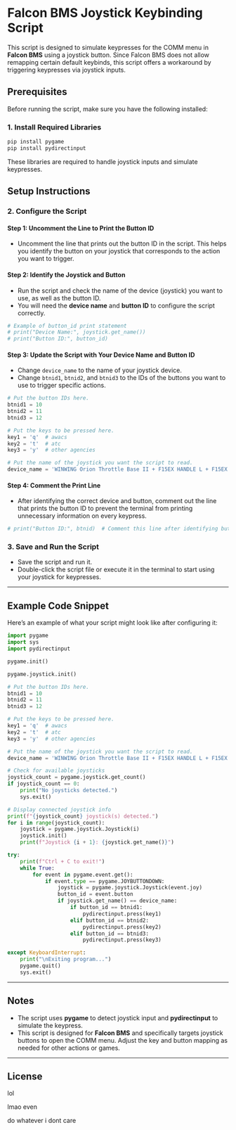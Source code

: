 # Falcon BMS Joystick Keybinding Script

This script is designed to simulate keypresses for the COMM menu in **Falcon BMS** using a joystick button. Since Falcon BMS does not allow remapping certain default keybinds, this script offers a workaround by triggering keypresses via joystick inputs.

<p align="center">
  <imgsrc="/fighterpilot.png">
</p>

## Prerequisites

Before running the script, make sure you have the following installed:

### 1. Install Required Libraries

```bash
pip install pygame
pip install pydirectinput
```

These libraries are required to handle joystick inputs and simulate keypresses.

## Setup Instructions

### 2. Configure the Script

#### Step 1: Uncomment the Line to Print the Button ID

- Uncomment the line that prints out the button ID in the script. This helps you identify the button on your joystick that corresponds to the action you want to trigger.

#### Step 2: Identify the Joystick and Button

- Run the script and check the name of the device (joystick) you want to use, as well as the button ID.
- You will need the **device name** and **button ID** to configure the script correctly.

```python
# Example of button_id print statement
# print("Device Name:", joystick.get_name())
# print("Button ID:", button_id)
```

#### Step 3: Update the Script with Your Device Name and Button ID

- Change `device_name` to the name of your joystick device.
- Change `btnid1`, `btnid2`, and `btnid3` to the IDs of the buttons you want to use to trigger specific actions.

```python
# Put the button IDs here.
btnid1 = 10
btnid2 = 11
btnid3 = 12

# Put the keys to be pressed here.
key1 = 'q'  # awacs
key2 = 't'  # atc
key3 = 'y'  # other agencies

# Put the name of the joystick you want the script to read.
device_name = 'WINWING Orion Throttle Base II + F15EX HANDLE L + F15EX HANDLE R'
```

#### Step 4: Comment the Print Line

- After identifying the correct device and button, comment out the line that prints the button ID to prevent the terminal from printing unnecessary information on every keypress.

```python
# print("Button ID:", btnid)  # Comment this line after identifying button_id
```

### 3. Save and Run the Script

- Save the script and run it.
- Double-click the script file or execute it in the terminal to start using your joystick for keypresses.

---

## Example Code Snippet

Here’s an example of what your script might look like after configuring it:

```python
import pygame
import sys
import pydirectinput

pygame.init()

pygame.joystick.init()

# Put the button IDs here.
btnid1 = 10
btnid2 = 11
btnid3 = 12

# Put the keys to be pressed here.
key1 = 'q'  # awacs
key2 = 't'  # atc
key3 = 'y'  # other agencies

# Put the name of the joystick you want the script to read.
device_name = 'WINWING Orion Throttle Base II + F15EX HANDLE L + F15EX HANDLE R'

# Check for available joysticks
joystick_count = pygame.joystick.get_count()
if joystick_count == 0:
    print("No joysticks detected.")
    sys.exit()

# Display connected joystick info
print(f"{joystick_count} joystick(s) detected.")
for i in range(joystick_count):
    joystick = pygame.joystick.Joystick(i)
    joystick.init()
    print(f"Joystick {i + 1}: {joystick.get_name()}")

try:
    print(f"Ctrl + C to exit!")
    while True:
        for event in pygame.event.get():
            if event.type == pygame.JOYBUTTONDOWN:
                joystick = pygame.joystick.Joystick(event.joy)
                button_id = event.button
                if joystick.get_name() == device_name:
                    if button_id == btnid1:
                        pydirectinput.press(key1)
                    elif button_id == btnid2:
                        pydirectinput.press(key2)
                    elif button_id == btnid3:
                        pydirectinput.press(key3)

except KeyboardInterrupt:
    print("\nExiting program...")
    pygame.quit()
    sys.exit()
```

---

## Notes

- The script uses **pygame** to detect joystick input and **pydirectinput** to simulate the keypress.
- This script is designed for **Falcon BMS** and specifically targets joystick buttons to open the COMM menu. Adjust the key and button mapping as needed for other actions or games.

---

## License

lol

lmao even

do whatever i dont care
